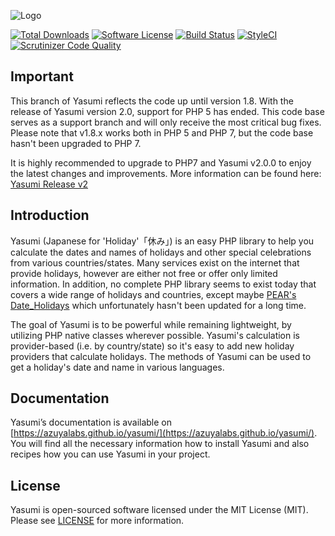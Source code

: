 ![Logo](https://github.com/azuyalabs/yasumi/blob/gh-pages/images/yasumi_logo_wb.png)

[![Total Downloads](https://img.shields.io/packagist/dt/azuyalabs/yasumi.svg?style=flat-square)](https://packagist.org/packages/azuyalabs/yasumi)
[![Software License](https://img.shields.io/badge/license-MIT-brightgreen.svg?style=flat-square)](LICENSE)
[![Build Status](https://img.shields.io/travis/azuyalabs/yasumi.svg?style=flat-square)](https://travis-ci.org/azuyalabs/yasumi)
[![StyleCI](https://styleci.io/repos/32797151/shield?branch=master)](https://styleci.io/repos/32797151)
[![Scrutinizer Code Quality](https://scrutinizer-ci.com/g/azuyalabs/yasumi/badges/quality-score.png?b=master)](https://scrutinizer-ci.com/g/azuyalabs/yasumi/?branch=master)


Important
----
This branch of Yasumi reflects the code up until version 1.8. With the release of Yasumi version 2.0, support for PHP 5 has ended. This code base serves as a support branch and will only receive the most critical bug fixes. Please note that v1.8.x works both in PHP 5 and PHP 7, but the code base hasn't been upgraded to PHP 7. 

It is highly recommended to upgrade to PHP7 and Yasumi v2.0.0 to enjoy the latest changes and improvements. More information can be found here: [Yasumi Release v2](https://azuyalabs.github.io/yasumi/blog/release_v2)

Introduction
------------
Yasumi (Japanese for 'Holiday'「休み」) is an easy PHP library to help you calculate the dates and names of holidays and other
special celebrations from various countries/states. Many services exist on the internet that provide holidays, however
are either not free or offer only limited information. In addition, no complete PHP library seems to exist today
that covers a wide range of holidays and countries, except maybe [PEAR's Date_Holidays](https://pear.php.net/package/Date_Holidays) which unfortunately hasn't been updated for a long time.

The goal of Yasumi is to be powerful while remaining lightweight, by utilizing PHP native classes wherever possible.
Yasumi's calculation is provider-based (i.e. by country/state) so it's easy to add new holiday providers that calculate
holidays. The methods of Yasumi can be used to get a holiday's date and name in various languages.

Documentation
-------------

Yasumi’s documentation is available on [https://azuyalabs.github.io/yasumi/](https://azuyalabs.github.io/yasumi/). You will find all the necessary information how to install Yasumi and also recipes how you can use Yasumi in your project.


License
-------

Yasumi is open-sourced software licensed under the MIT License (MIT). Please see [LICENSE](LICENSE) for more information.
